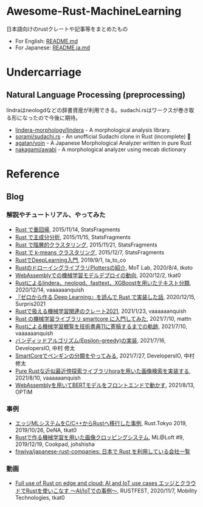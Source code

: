 # Awesome-Rust-MachineLearning

日本語向けのrustクレートや記事等をまとめたもの

- For English: [README.md](https://github.com/vaaaaanquish/Awesome-Rust-MachineLearning/blob/main/README.md)
- For Japanese: [README.ja.md](https://github.com/vaaaaanquish/Awesome-Rust-MachineLearning/blob/main/README.ja.md)

# Undercarriage

## Natural Language Processing (preprocessing)

lindraはneologdなどの辞書資産が利用できる。sudachi.rsはワークスが巻き取る形になったので今後に期待。

- [lindera-morphology/lindera](https://github.com/lindera-morphology/lindera) - A morphological analysis library.
- [sorami/sudachi.rs](https://github.com/sorami/sudachi.rs) - An unofficial Sudachi clone in Rust (incomplete) 🦀
- [agatan/yoin](https://github.com/agatan/yoin) - A Japanese Morphological Analyzer written in pure Rust
- [nakagami/awabi](https://github.com/nakagami/awabi) - A morphological analyzer using mecab dictionary


# Reference

## Blog


### 解説やチュートリアル、やってみた

- [Rust で重回帰](https://sinhrks.hatenablog.com/entry/2015/11/14/230721), 2015/11/14, StatsFragments
- [Rust で主成分分析](https://sinhrks.hatenablog.com/entry/2015/11/15/232129), 2015/11/15, StatsFragments
- [Rust で階層的クラスタリング](https://sinhrks.hatenablog.com/entry/2015/11/21/000845), 2015/11/21, StatsFragments
- [Rust で k-means クラスタリング](https://sinhrks.hatenablog.com/entry/2015/12/07/003842), 2015/12/7, StatsFragments
- [RustでDeepLearning入門](https://qiita.com/ta_to_co/items/c5686bc702b9255b9c06), 2019/9/1, ta_to_co
- [RustのドローイングライブラリPlottersの紹介](https://lab.mo-t.com/blog/rust-plotters), MoT Lab, 2020/8/4, _tkato_
- [WebAssemblyでの機械学習モデルデプロイの動向](https://tkat0.github.io/posts/deploy-ml-as-wasm), 2020/12/2, tkat0
- [Rustによるlindera、neologd、fasttext、XGBoostを用いたテキスト分類](https://vaaaaaanquish.hatenablog.com/entry/2020/12/14/192246), 2020/12/14, vaaaaaanquish
- [『ゼロから作る Deep Learning』を読んで Rust で実装した話](https://qiita.com/Surpris/items/823b60caf554ecd36d20), 2020/12/15, Surpris2021
- [Rustで扱える機械学習関連のクレート2021](https://vaaaaaanquish.hatenablog.com/entry/2021/01/23/233113), 2021/1/23, vaaaaaanquish
- [Rust の機械学習ライブラリ smartcore に入門してみた](https://zenn.dev/mattn/articles/3290149a6fc18c), 2021/7/10, mattn
- [Rustによる機械学習概覧を技術書典11に寄稿するまでの軌跡](https://vaaaaaanquish.hatenablog.com/entry/2021/07/10/110000), 2021/7/10, vaaaaaanquish
- [バンディッドアルゴリズム(Epsilon-greedy)の実装](https://dev.classmethod.jp/articles/bandit/), 2021/7/16, DevelopersIO, 中村 修太
- [SmartCoreでペンギンの分類をやってみる](https://dev.classmethod.jp/articles/smartcore-palmer/), 2021/7/27, DevelopersIO, 中村 修太
- [Pure Rustな近似最近傍探索ライブラリhoraを用いた画像検索を実装する](https://vaaaaaanquish.hatenablog.com/entry/2021/08/10/065117), 2021/8/10, vaaaaaanquish
- [WebAssemblyを用いてBERTモデルをフロントエンドで動かす](https://tech-blog.optim.co.jp/entry/2021/08/13/100000), 2021/8/13, OPTiM


### 事例

- [エッジMLシステムをC/C++からRustへ移行した事例](https://docs.google.com/presentation/d/1HOL9jheJnKkh2q7w3hU_px-je1qL7lxrSXV-0P1hces/edit?usp=sharing), Rust.Tokyo 2019, 2019/10/26, DeNA, tkat0
- [Rustで作る機械学習を用いた画像クロッピングシステム](https://ml-loft.connpass.com/event/157785/), ML@Loft #9, 2019/12/19, Cookpad, johshisha
- [fnwiya/japanese-rust-companies: 日本で Rust を利用している会社一覧](https://github.com/fnwiya/japanese-rust-companies)


### 動画

- [Full use of Rust on edge and cloud: AI and IoT use cases エッジとクラウドでRustを使いこなす ～AI/IoTでの事例～](https://rustfest.global/session/10-%E3%82%A8%E3%83%83%E3%82%B8%E3%81%A8%E3%82%AF%E3%83%A9%E3%82%A6%E3%83%89%E3%81%A7rust%E3%82%92%E4%BD%BF%E3%81%84%E3%81%93%E3%81%AA%E3%81%99-%EF%BD%9Eai-iot%E3%81%A7%E3%81%AE%E4%BA%8B%E4%BE%8B%EF%BD%9E/), RUSTFEST, 2020/11/7, Mobility Technologies, tkat0
